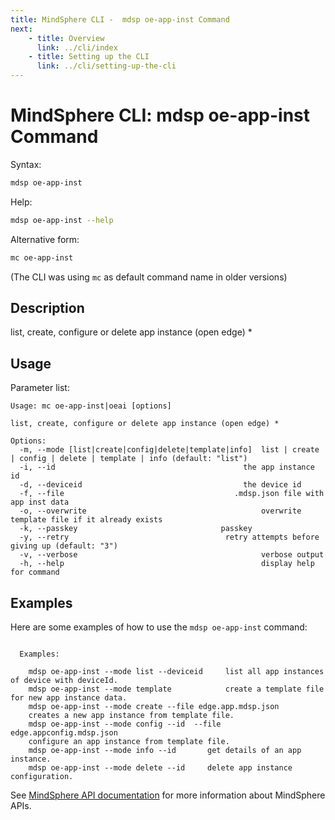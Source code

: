```yaml
---
title: MindSphere CLI -  mdsp oe-app-inst Command
next:
    - title: Overview
      link: ../cli/index
    - title: Setting up the CLI
      link: ../cli/setting-up-the-cli
---
```


# MindSphere CLI: mdsp oe-app-inst Command

Syntax:

```bash
mdsp oe-app-inst
```

Help:

```bash
mdsp oe-app-inst --help
```

Alternative form:

```bash
mc oe-app-inst
```

(The CLI was using `mc` as default command name in older versions)

## Description

list, create, configure or delete app instance (open edge) *

## Usage

Parameter list:

```text
Usage: mc oe-app-inst|oeai [options]

list, create, configure or delete app instance (open edge) *

Options:
  -m, --mode [list|create|config|delete|template|info]  list | create | config | delete | template | info (default: "list")
  -i, --id                                          the app instance id
  -d, --deviceid                                    the device id
  -f, --file                                      .mdsp.json file with app inst data
  -o, --overwrite                                       overwrite template file if it already exists
  -k, --passkey                                passkey
  -y, --retry                                   retry attempts before giving up (default: "3")
  -v, --verbose                                         verbose output
  -h, --help                                            display help for command

```

## Examples

Here are some examples of how to use the `mdsp oe-app-inst` command:

```text

  Examples:

    mdsp oe-app-inst --mode list --deviceid  	list all app instances of device with deviceId.
    mdsp oe-app-inst --mode template 			create a template file for new app instance data.
    mdsp oe-app-inst --mode create --file edge.app.mdsp.json 
	creates a new app instance from template file.
    mdsp oe-app-inst --mode config --id  --file edge.appconfig.mdsp.json 
	configure an app instance from template file.
    mdsp oe-app-inst --mode info --id 		get details of an app instance.
    mdsp oe-app-inst --mode delete --id 	delete app instance configuration.

```

See [MindSphere API documentation](https://documentation.mindsphere.io/MindSphere/apis/index.html) for more information about MindSphere APIs.